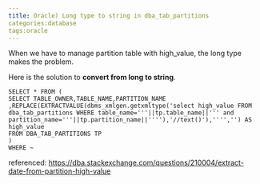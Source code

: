 ```yaml
---
title: Oracle) Long type to string in dba_tab_partitions
categories:database
tags:oracle
---
```


When we have to manage partition table with high_value, the long type makes the problem.

Here is the solution to **convert from long to string**. 

```
SELECT * FROM (
SELECT TABLE_OWNER,TABLE_NAME,PARTITION_NAME
,REPLACE(EXTRACTVALUE(dbms_xmlgen.getxmltype('select high_value FROM dba_tab_partitions WHERE table_name='''||tp.table_name||''' and partition_name='''||tp.partition_name||''''),'//text()'),'''','') AS high_value
FROM DBA_TAB_PARTITIONS TP
) 
WHERE ~
```

referenced:
https://dba.stackexchange.com/questions/210004/extract-date-from-partition-high-value
